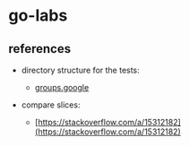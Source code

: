 # go-labs

## references
* directory structure for the tests: 
    * [groups.google](https://groups.google.com/d/msg/golang-nuts/3hPEtCNm3XA/lh5iaCLyAAAJ)

* compare slices: 
    * [https://stackoverflow.com/a/15312182](https://stackoverflow.com/a/15312182)

